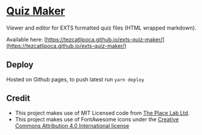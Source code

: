 # [Quiz Maker](https://tezcatlipoca.github.io/exts-quiz-maker/)

Viewer and editor for EXTS formatted quiz files (HTML wrapped markdown).

Available here: [https://tezcatlipoca.github.io/exts-quiz-maker/](https://tezcatlipoca.github.io/exts-quiz-maker/)

## Deploy

Hosted on Github pages, to push latest run `yarn deploy`

## Credit

- This project makes use of MIT Licensed code from [The Place Lab Ltd](https://gitlab.com/theplacelab/).
- This project makes use of FontAwesome icons under the [Creative Commons Attribution 4.0 International license](https://fontawesome.com/license)
